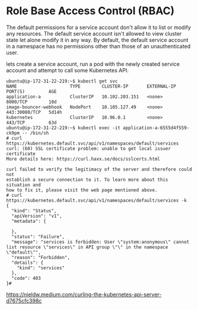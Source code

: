 # Role Base Access Control (RBAC)

The default permissions for a service account don't allow it to list or modify any resources. The default service account isn't allowed to view cluster state let alone modify it in any way. By default, the default service account in a namespace has no permissions other than those of an unauthenticated user.

lets create a service account, run a pod with the newly created service account and attempt to call some Kubernetes API. 

```
ubuntu@ip-172-31-22-219:~$ kubectl get svc
NAME                    TYPE        CLUSTER-IP       EXTERNAL-IP   PORT(S)         AGE
application-a           ClusterIP   10.102.203.151   <none>        8000/TCP        10d
image-bouncer-webhook   NodePort    10.105.127.49    <none>        443:30080/TCP   5d14h
kubernetes              ClusterIP   10.96.0.1        <none>        443/TCP         63d
ubuntu@ip-172-31-22-219:~$ kubectl exec -it application-a-6555d4f559-ck9pm -- /bin/sh
# curl https://kubernetes.default.svc/api/v1/namespaces/default/services
curl: (60) SSL certificate problem: unable to get local issuer certificate
More details here: https://curl.haxx.se/docs/sslcerts.html

curl failed to verify the legitimacy of the server and therefore could not
establish a secure connection to it. To learn more about this situation and
how to fix it, please visit the web page mentioned above.
# curl https://kubernetes.default.svc/api/v1/namespaces/default/services -k
{
  "kind": "Status",
  "apiVersion": "v1",
  "metadata": {

  },
  "status": "Failure",
  "message": "services is forbidden: User \"system:anonymous\" cannot list resource \"services\" in API group \"\" in the namespace \"default\"",
  "reason": "Forbidden",
  "details": {
    "kind": "services"
  },
  "code": 403
}#

```
https://nieldw.medium.com/curling-the-kubernetes-api-server-d7675cfc398c
  
